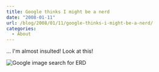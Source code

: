 ```yaml
---
title: Google thinks I might be a nerd
date: "2008-01-11"
url: /blog/2008/01/11/google-thinks-i-might-be-a-nerd/
categories:
  - About
---
```

... I'm almost insulted! Look at this!

![Google image search for ERD](/media/2008/01/erd_nerd.png)



